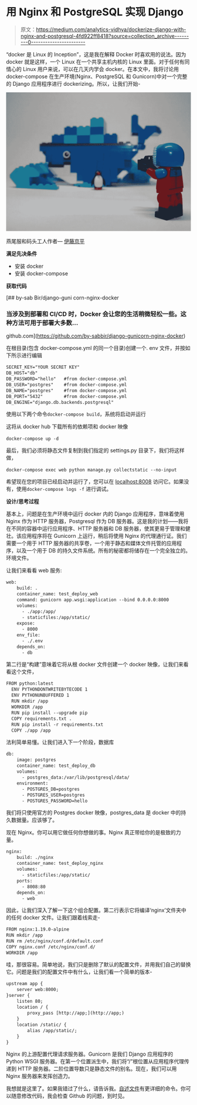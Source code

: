 # 用 Nginx 和 PostgreSQL 实现 Django

> 原文：<https://medium.com/analytics-vidhya/dockerize-django-with-nginx-and-postgresql-4fd922ff8418?source=collection_archive---------0----------------------->

“docker 是 Linux 的 Inception”，这是我在解释 Docker 时喜欢用的说法。因为 docker 就是这样，一个 Linux 在一个共享主机内核的 Linux 里面。对于任何有同情心的 Linux 用户来说，可以在几天内学会 docker。在本文中，我将讨论用 docker-compose 在生产环境(Nginx、PostgreSQL 和 Gunicorn)中对一个完整的 Django 应用程序进行 dockerizing。所以，让我们开始-

![](img/b38e1fae9f73c6ef8189f5ab978f1bd0.png)

燕尾服和码头工人作者— [伊藤京平](https://www.flickr.com/photos/134416355@N07/)

**满足先决条件**

*   安装 docker
*   安装 docker-compose

**获取代码**

[](https://github.com/by-sabbir/django-gunicorn-nginx-docker) [## by-sab Bir/django-guni corn-nginx-docker

### 当涉及到部署和 CI/CD 时，Docker 会让您的生活稍微轻松一些。这种方法可用于部署大多数…

github.com](https://github.com/by-sabbir/django-gunicorn-nginx-docker) 

在根目录(包含 docker-compose.yml 的同一个目录)创建一个. env 文件，并按如下所示进行编辑

```
SECRET_KEY="YOUR SECRET KEY"
DB_HOST="db"
DB_PASSWORD="hello"   #from docker-compose.yml
DB_USER="postgres"    #from docker-compose.yml
DB_NAME="postgres"    #from docker-compose.yml
DB_PORT="5432"        #from docker-compose.yml
DB_ENGINE="django.db.backends.postgresql"
```

使用以下两个命令`docker-compose build`，系统将启动并运行

这将从 docker hub 下载所有的依赖项和 docker 映像

`docker-compose up -d`

最后，我们必须将静态文件复制到我们指定的 settings.py 目录下，我们将这样做，

`docker-compose exec web python manage.py collectstatic --no-input`

希望现在您的项目已经启动并运行了，您可以在 [localhost:8008](http://localhost:8008/) 访问它。如果没有，使用`docker-compose logs -f` 进行调试。

**设计/思考过程**

基本上，问题是在生产环境中运行 docker 内的 Django 应用程序，意味着使用 Nginx 作为 HTTP 服务器，Postgresql 作为 DB 服务器。这是我的计划——我将在不同的容器中运行应用程序、HTTP 服务器和 DB 服务器，使其更易于管理和健壮。该应用程序将在 Gunicorn 上运行，稍后将使用 Nginx 的代理通行证。我们需要一个用于 HTTP 服务器的共享卷，一个用于静态和媒体文件托管的应用程序，以及一个用于 DB 的持久文件系统。所有的秘密都将储存在一个完全独立的。环境文件。

让我们来看看 web 服务:

```
web:
    build: .
    container_name: test_deploy_web
    command: gunicorn app.wsgi:application --bind 0.0.0.0:8000
    volumes:
      - ./app:/app/
      - staticfiles:/app/static/
    expose:
      - 8000
    env_file:
      - ./.env
    depends_on:
      - db
```

第二行是“构建”意味着它将从根 docker 文件创建一个 docker 映像，让我们来看看这个文件，

```
FROM python:latest
  ENV PYTHONDONTWRITEBYTECODE 1
  ENV PYTHONUNBUFFERED 1
  RUN mkdir /app
  WORKDIR /app
  RUN pip install --upgrade pip
  COPY requirements.txt .
  RUN pip install -r requirements.txt
  COPY ./app /app
```

法利简单易懂。让我们进入下一个阶段，数据库

```
db:
    image: postgres
    container_name: test_deploy_db
    volumes:
      - postgres_data:/var/lib/postgresql/data/
    environment:
      - POSTGRES_DB=postgres
      - POSTGRES_USER=postgres
      - POSTGRES_PASSWORD=hello
```

我们将只使用官方的 Postgres docker 映像，postgres_data 是 docker 中的持久数据量。应该够了。

现在 Nginx。你可以用它做任何你想做的事。Nginx 真正带给你的是极致的力量。

```
nginx:
    build: ./nginx
    container_name: test_deploy_nginx
    volumes:
      - staticfiles:/app/static/
    ports:
      - 8008:80
    depends_on:
      - web
```

因此，让我们深入了解一下这个组合配置。第二行表示它将编译‘nginx’文件夹中的任何 docker 文件。让我们跟着线索走-

```
FROM nginx:1.19.0-alpine
RUN mkdir /app
RUN rm /etc/nginx/conf.d/default.conf
COPY nginx.conf /etc/nginx/conf.d/
WORKDIR /app
```

哇，那很容易。简单地说，我们只是删除了默认的配置文件，并用我们自己的替换它。问题是我们的配置文件中有什么，让我们看一个简单的版本-

```
upstream app {
    server web:8000;
}server {
    listen 80;
    location / {
        proxy_pass [http://app;](http://app;)
    }
    location /static/ {
        alias /app/static/;
    }
}
```

Nginx 的上游配置代理请求服务器。Gunicorn 是我们 Django 应用程序的 Python WSGI 服务器。在第一个位置派生中，我们将“/”根位置从应用程序代理传递到 HTTP 服务器。二阶位置导数只是静态文件的别名。现在，我们可以用 Nginx 服务器来发挥创造力。

我想就是这里了。如果我错过了什么，请告诉我。[自述文件](https://github.com/by-sabbir/django-gunicorn-nginx-docker#dockerize-django-along-with-nginx-and-postgresql)有更详细的命令。你可以随意修改代码，我会检查 Github 的问题，到时见。